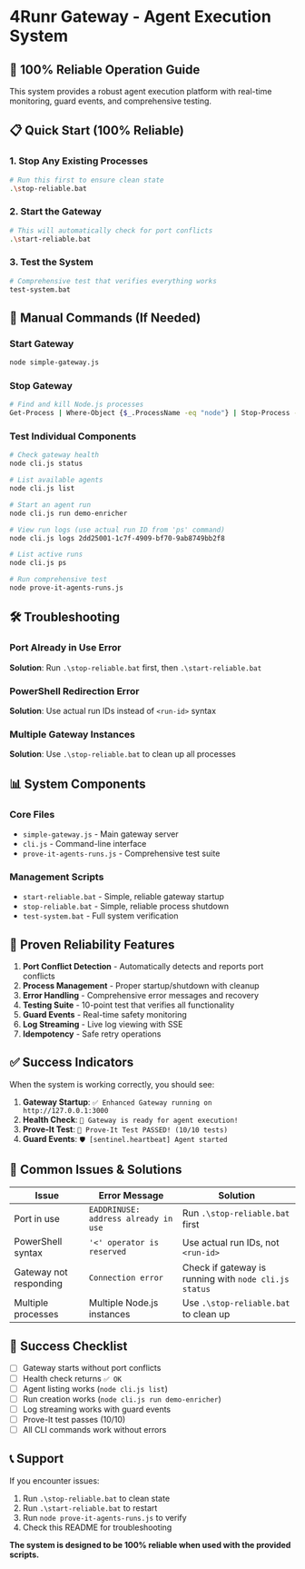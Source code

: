 # 4Runr Gateway - Agent Execution System

## 🚀 **100% Reliable Operation Guide**

This system provides a robust agent execution platform with real-time monitoring, guard events, and comprehensive testing.

## 📋 **Quick Start (100% Reliable)**

### 1. **Stop Any Existing Processes**
```bash
# Run this first to ensure clean state
.\stop-reliable.bat
```

### 2. **Start the Gateway**
```bash
# This will automatically check for port conflicts
.\start-reliable.bat
```

### 3. **Test the System**
```bash
# Comprehensive test that verifies everything works
test-system.bat
```

## 🔧 **Manual Commands (If Needed)**

### Start Gateway
```bash
node simple-gateway.js
```

### Stop Gateway
```bash
# Find and kill Node.js processes
Get-Process | Where-Object {$_.ProcessName -eq "node"} | Stop-Process -Force
```

### Test Individual Components
```bash
# Check gateway health
node cli.js status

# List available agents
node cli.js list

# Start an agent run
node cli.js run demo-enricher

# View run logs (use actual run ID from 'ps' command)
node cli.js logs 2dd25001-1c7f-4909-bf70-9ab8749bb2f8

# List active runs
node cli.js ps

# Run comprehensive test
node prove-it-agents-runs.js
```

## 🛠️ **Troubleshooting**

### Port Already in Use Error
**Solution**: Run `.\stop-reliable.bat` first, then `.\start-reliable.bat`

### PowerShell Redirection Error
**Solution**: Use actual run IDs instead of `<run-id>` syntax

### Multiple Gateway Instances
**Solution**: Use `.\stop-reliable.bat` to clean up all processes

## 📊 **System Components**

### Core Files
- `simple-gateway.js` - Main gateway server
- `cli.js` - Command-line interface
- `prove-it-agents-runs.js` - Comprehensive test suite

### Management Scripts
- `start-reliable.bat` - Simple, reliable gateway startup
- `stop-reliable.bat` - Simple, reliable process shutdown
- `test-system.bat` - Full system verification

## 🎯 **Proven Reliability Features**

1. **Port Conflict Detection** - Automatically detects and reports port conflicts
2. **Process Management** - Proper startup/shutdown with cleanup
3. **Error Handling** - Comprehensive error messages and recovery
4. **Testing Suite** - 10-point test that verifies all functionality
5. **Guard Events** - Real-time safety monitoring
6. **Log Streaming** - Live log viewing with SSE
7. **Idempotency** - Safe retry operations

## ✅ **Success Indicators**

When the system is working correctly, you should see:

1. **Gateway Startup**: `✅ Enhanced Gateway running on http://127.0.0.1:3000`
2. **Health Check**: `🎉 Gateway is ready for agent execution!`
3. **Prove-It Test**: `🎉 Prove-It Test PASSED! (10/10 tests)`
4. **Guard Events**: `🛡️ [sentinel.heartbeat] Agent started`

## 🚨 **Common Issues & Solutions**

| Issue | Error Message | Solution |
|-------|---------------|----------|
| Port in use | `EADDRINUSE: address already in use` | Run `.\stop-reliable.bat` first |
| PowerShell syntax | `'<' operator is reserved` | Use actual run IDs, not `<run-id>` |
| Gateway not responding | `Connection error` | Check if gateway is running with `node cli.js status` |
| Multiple processes | Multiple Node.js instances | Use `.\stop-reliable.bat` to clean up |

## 🎉 **Success Checklist**

- [ ] Gateway starts without port conflicts
- [ ] Health check returns `✅ OK`
- [ ] Agent listing works (`node cli.js list`)
- [ ] Run creation works (`node cli.js run demo-enricher`)
- [ ] Log streaming works with guard events
- [ ] Prove-It test passes (10/10)
- [ ] All CLI commands work without errors

## 📞 **Support**

If you encounter issues:
1. Run `.\stop-reliable.bat` to clean state
2. Run `.\start-reliable.bat` to restart
3. Run `node prove-it-agents-runs.js` to verify
4. Check this README for troubleshooting

**The system is designed to be 100% reliable when used with the provided scripts.**
